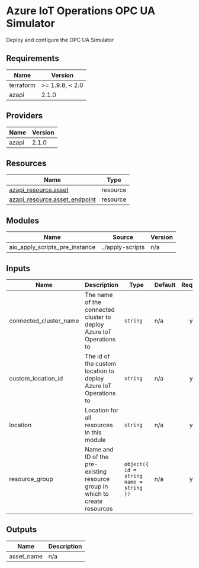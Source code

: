 <!-- BEGIN_TF_DOCS -->
<!-- markdown-table-prettify-ignore-start -->
# Azure IoT Operations OPC UA Simulator

Deploy and configure the OPC UA Simulator

## Requirements

| Name | Version |
|------|---------|
| terraform | >= 1.9.8, < 2.0 |
| azapi | 2.1.0 |

## Providers

| Name | Version |
|------|---------|
| azapi | 2.1.0 |

## Resources

| Name | Type |
|------|------|
| [azapi_resource.asset](https://registry.terraform.io/providers/Azure/azapi/2.1.0/docs/resources/resource) | resource |
| [azapi_resource.asset_endpoint](https://registry.terraform.io/providers/Azure/azapi/2.1.0/docs/resources/resource) | resource |

## Modules

| Name | Source | Version |
|------|--------|---------|
| aio\_apply\_scripts\_pre\_instance | ../apply-scripts | n/a |

## Inputs

| Name | Description | Type | Default | Required |
|------|-------------|------|---------|:--------:|
| connected\_cluster\_name | The name of the connected cluster to deploy Azure IoT Operations to | `string` | n/a | yes |
| custom\_location\_id | The id of the custom location to deploy Azure IoT Operations to | `string` | n/a | yes |
| location | Location for all resources in this module | `string` | n/a | yes |
| resource\_group | Name and ID of the pre-existing resource group in which to create resources | ```object({ id = string name = string })``` | n/a | yes |

## Outputs

| Name | Description |
|------|-------------|
| asset\_name | n/a |
<!-- markdown-table-prettify-ignore-end -->
<!-- END_TF_DOCS -->
